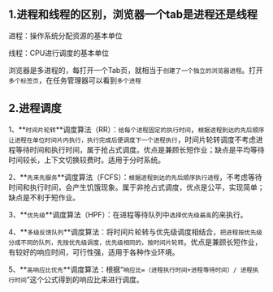 ## 1.进程和线程的区别，浏览器一个tab是进程还是线程

进程：操作系统分配资源的基本单位

线程：CPU进行调度的基本单位



浏览器是多进程的，每打开一个Tab页，就相当于`创建了一个独立的浏览器进程`。打开`多个标签页`，在任务管理器可以看到`多个进程`



## 2.进程调度

1、**`时间片轮转`**调度算法（RR）：`给每个进程固定的执行时间`，`根据进程到达的先后顺序让进程在单位时间片内执行，执行完成后便调度下一个进程执行`，时间片轮转调度不考虑进程等待时间和执行时间，属于抢占式调度。优点是兼顾长短作业；缺点是平均等待时间较长，上下文切换较费时。适用于分时系统。

2、**`先来先服务`**调度算法（FCFS）：`根据进程到达的先后顺序执行进程`，不考虑等待时间和执行时间，会产生饥饿现象。属于非抢占式调度，优点是公平，实现简单；缺点是不利于短作业。

3、**`优先级`**调度算法（HPF）：在进程等待队列中`选择优先级最高`的来执行。

4、**`多级反馈队列`**调度算法：将时间片轮转与优先级调度相结合，`把进程按优先级分成不同的队列，先按优先级调度，优先级相同的，按时间片轮转`。优点是兼顾长短作业，有较好的响应时间，可行性强，适用于各种作业环境。

5、**`高响应比优先`**调度算法：根据“`响应比=（进程执行时间+进程等待时间）/ 进程执行时间`”这个公式得到的响应比来进行调度。